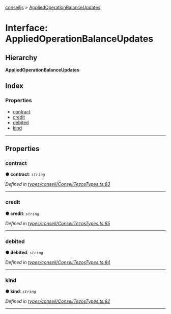[conseiljs](../README.md) > [AppliedOperationBalanceUpdates](../interfaces/appliedoperationbalanceupdates.md)

# Interface: AppliedOperationBalanceUpdates

## Hierarchy

**AppliedOperationBalanceUpdates**

## Index

### Properties

* [contract](appliedoperationbalanceupdates.md#contract)
* [credit](appliedoperationbalanceupdates.md#credit)
* [debited](appliedoperationbalanceupdates.md#debited)
* [kind](appliedoperationbalanceupdates.md#kind)

---

## Properties

<a id="contract"></a>

###  contract

**● contract**: *`string`*

*Defined in [types/conseil/ConseilTezosTypes.ts:83](https://github.com/Cryptonomic/ConseilJS/blob/6ee1a2c/src/types/conseil/ConseilTezosTypes.ts#L83)*

___
<a id="credit"></a>

###  credit

**● credit**: *`string`*

*Defined in [types/conseil/ConseilTezosTypes.ts:85](https://github.com/Cryptonomic/ConseilJS/blob/6ee1a2c/src/types/conseil/ConseilTezosTypes.ts#L85)*

___
<a id="debited"></a>

###  debited

**● debited**: *`string`*

*Defined in [types/conseil/ConseilTezosTypes.ts:84](https://github.com/Cryptonomic/ConseilJS/blob/6ee1a2c/src/types/conseil/ConseilTezosTypes.ts#L84)*

___
<a id="kind"></a>

###  kind

**● kind**: *`string`*

*Defined in [types/conseil/ConseilTezosTypes.ts:82](https://github.com/Cryptonomic/ConseilJS/blob/6ee1a2c/src/types/conseil/ConseilTezosTypes.ts#L82)*

___

